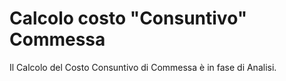 # Calcolo costo "Consuntivo" Commessa

Il Calcolo del Costo Consuntivo di Commessa è in fase di Analisi.


